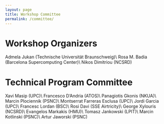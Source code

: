 ```yaml
---
layout: page
title: Workshop Committee
permalink: /committee/
---
```

# Workshop Organizers

Admela Jukan (Technische Universität Braunschweig)\\
Rosa M. Badia (Barcelona Supercomputing Center)\\
Nikos Dimitriou (NCSRD)

# Technical Program Committee
Xavi Masip (UPC)\\
Francesco D’Andria (ATOS)\\
Panagiotis Gkonis (NKUA)\\
Marcin Plociennik (PSNC)\\
Montserrat Farreras Esclusa (UPC)\\
Jordi Garcia (UPC)\\
Francesc Lordan (BSC)\\
Rosi Davi (SSE Airtricity)\\
George Xylouris (NCSRD)\\
Evangelos Markakis (HMU)\\
Tomasz Jankowski (LPIT)\\
Marcin Kotlinski (PSNC)\\
Artur Jaworski (PSNC)
